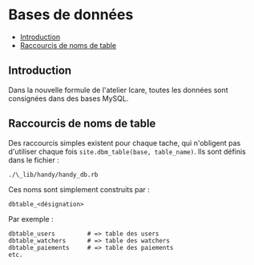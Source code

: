 # Bases de données

* [Introduction](#introduction)
* [Raccourcis de noms de table](#raccourcisdenomdetable)


<a name='introduction'></a>

## Introduction

Dans la nouvelle formule de l'atelier Icare, toutes les données sont consignées dans des bases MySQL.



<a name='raccourcisdenomdetable'></a>

## Raccourcis de noms de table

Des raccourcis simples existent pour chaque tache, qui n'obligent pas d'utiliser chaque fois `site.dbm_table(base, table_name)`. Ils sont définis dans le fichier :

    ./\_lib/handy/handy_db.rb

Ces noms sont simplement construits par :

    dbtable_<désignation>

Par exemple :

    dbtable_users         # => table des users
    dbtable_watchers      # => table des watchers
    dbtable_paiements     # => table des paiements
    etc.
